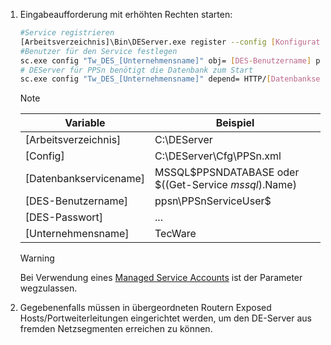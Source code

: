 1. Eingabeaufforderung mit erhöhten Rechten starten:
   ```bash
   #Service registrieren
   [Arbeitsverzeichnis]\Bin\DEServer.exe register --config [Konfigurationsdatei] --name [Unternehmensname]
   #Benutzer für den Service festlegen
   sc.exe config "Tw_DES_[Unternehmensname]" obj= [DES-Benutzername] password=[DES-Passwort]
   # DEServer für PPSn benötigt die Datenbank zum Start
   sc.exe config "Tw_DES_[Unternehmensname]" depend= HTTP/[Datenbankservicename]
   ```

   > [!NOTE]
   > | Variable | Beispiel |
   > | --- | --- |
   > | [Arbeitsverzeichnis] | C:\DEServer |
   > | [Config] | C:\DEServer\Cfg\PPSn.xml |
   > | [Datenbankservicename] | MSSQL$PPSNDATABASE oder $((Get-Service *mssql*).Name) |
   > | [DES-Benutzername] | ppsn\PPSnServiceUser$ |
   > | [DES-Passwort] | ... |
   > | [Unternehmensname] | TecWare |

   > [!WARNING]
   > Bei Verwendung eines [Managed Service Accounts](https://blogs.technet.microsoft.com/askds/2009/09/10/managed-service-accounts-understanding-implementing-best-practices-and-troubleshooting/) ist der Parameter wegzulassen.
1. Gegebenenfalls müssen in übergeordneten Routern Exposed Hosts/Portweiterleitungen eingerichtet werden, um den DE-Server aus fremden Netzsegmenten erreichen zu können.